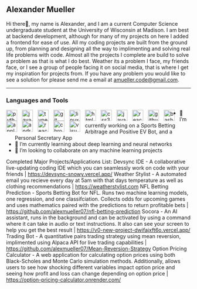 ## Alexander Mueller

Hi there👋, my name is Alexander, and I am a current Computer Science undergraduate student at the University of Wisconsin at Madison. I am best at backend development, although for many of my projects on here I added a frontend for ease of use. All my coding projects are built from the ground up, from planning and designing all the way to implimenting and solving real life problems with code. Almost all the projects I complete are build to solve a problem as that is what I do best. Weather its a problem I face, my friends face, or I see a group of people facing it on social media, that is where I get my inspiration for projects from. If you have any problem you would like to see a solution for please send me a email at amueller.code@gmail.com.

---
### Languages and Tools 
<img align="left" alt="python" width="30px" style="padding-right:10px;" src="https://cdn.jsdelivr.net/gh/devicons/devicon/icons/python/python-plain.svg" />
<img align="left" alt="java" width="30px" style="padding-right:10px;" src="https://cdn.jsdelivr.net/gh/devicons/devicon/icons/java/java-original.svg" />
<img align="left" alt="typescript" width="30px" style="padding-right:10px;" src="https://cdn.jsdelivr.net/gh/devicons/devicon/icons/typescript/typescript-plain.svg" />
<img align="left" alt="git" width="30px" style="padding-right:10px;" src="https://cdn.jsdelivr.net/gh/devicons/devicon/icons/git/git-original.svg" />
<img align="left" alt="linux" width="30px" style="padding-right:10px;" src="https://cdn.jsdelivr.net/gh/devicons/devicon/icons/linux/linux-original.svg" />
<img align="left" alt="html5" width="30px" style="padding-right:10px;" src="https://cdn.jsdelivr.net/gh/devicons/devicon/icons/html5/html5-plain.svg" />
<img align="left" alt="css3" width="30px" style="padding-right:10px;" src="https://cdn.jsdelivr.net/gh/devicons/devicon/icons/css3/css3-plain.svg" />
<img align="left" alt="javascript" width="30px" style="padding-right:10px;" src="https://cdn.jsdelivr.net/gh/devicons/devicon/icons/javascript/javascript-plain.svg" />
<img align="left" alt="react" width="30px" style="padding-right:10px;" src="https://cdn.jsdelivr.net/gh/devicons/devicon/icons/react/react-original.svg" />
<img align="left" alt="github" width="30px" style="padding-right:10px;" src="https://cdn.jsdelivr.net/gh/devicons/devicon/icons/github/github-original.svg" />
<img align="left" alt="bash" width="30px" style="padding-right:10px;" src="https://cdn.jsdelivr.net/gh/devicons/devicon/icons/bash/bash-original.svg" />
<img align="left" alt="apple" width="30px" style="padding-right:10px;" src="https://cdn.jsdelivr.net/gh/devicons/devicon/icons/apple/apple-original.svg" />
<img align="left" alt="android" width="30px" style="padding-right:10px;" src="https://cdn.jsdelivr.net/gh/devicons/devicon/icons/android/android-original.svg" />
<img align="left" alt="reactnative" width="30px" style="padding-right:10px;" src="https://cdn.jsdelivr.net/gh/devicons/devicon/icons/reactnative/reactnative-original.svg" />
<img align="left" alt="chrome" width="30px" style="padding-right:10px;" src="https://cdn.jsdelivr.net/gh/devicons/devicon/icons/chrome/chrome-original.svg" />
<img align="left" alt="visualstudio" width="30px" style="padding-right:10px;" src="https://cdn.jsdelivr.net/gh/devicons/devicon/icons/visualstudio/visualstudio-original.svg" />

- 🔭 I’m currently working on a Sports Betting Arbitrage and Positive EV Bot, and a Personal Secretary App
- 🌱 I’m currently learning about deep learning and neural networks
- 👯 I’m looking to collaborate on any machine learning projects


Completed Major Projects/Applications List: 
Devsync IDE - A collaborative live-updating coding IDE which you can seamlessly work on code with your friends | https://devsync-snowy.vercel.app/
Weather Stylist - A automated email you recieve every day at 5am with that days temperature as well as clothing recommendations | https://weatherstylist.com
NFL Betting Prediction - Sports Betting Bot for NFL. Runs two machine learning models, one regression, and one classifciation. Collects odds for upcoming games and uses mathematics paired with the predictions to return profitable bets | https://github.com/alexmueller07/nfl-betting-prediction
Socora - An AI assistant, runs in the background and can be activated by using a command where it can take in audio or text instructions. It also can see your screen to help you get the best result | https://v0-new-project-dwifajxft6o.vercel.app/
Trading Bot - A quantitative pairs trading strategy using mean reversion, implimented using Alpaca API for live trading capabilities | https://github.com/alexmueller07/Mean-Reversion-Strategy
Option Pricing Calculator - A web application for calculating option prices using both Black-Scholes and Monte Carlo simulation methods. Additionally, allows users to see how shocking different variables impact option price and seeing how profit and loss can change depending on option price | https://option-pricing-calculator.onrender.com/
